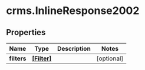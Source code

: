# crms.InlineResponse2002

## Properties
Name | Type | Description | Notes
------------ | ------------- | ------------- | -------------
**filters** | [**[Filter]**](Filter.md) |  | [optional] 


